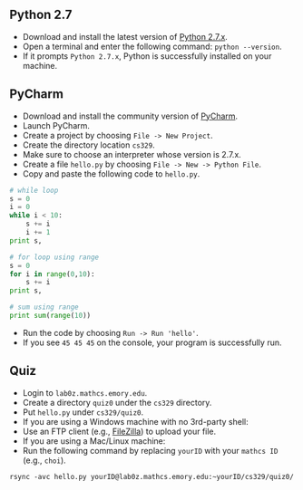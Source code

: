 ## Python 2.7

* Download and install the latest version of [Python 2.7.x](https://www.python.org/downloads/release/python-2711/).
* Open a terminal and enter the following command: `python --version`.
* If it prompts `Python 2.7.x`, Python is successfully installed on your machine.

## PyCharm

* Download and install the community version of [PyCharm](https://www.jetbrains.com/pycharm/download/).
* Launch PyCharm.
* Create a project by choosing `File -> New Project`.
 * Create the directory location `cs329`.
 * Make sure to choose an interpreter whose version is 2.7.x.
* Create a file `hello.py` by choosing `File -> New -> Python File`.
* Copy and paste the following code to `hello.py`.
```python
# while loop
s = 0
i = 0
while i < 10:
    s += i
    i += 1
print s,

# for loop using range
s = 0
for i in range(0,10):
    s += i
print s,

# sum using range
print sum(range(10))
```
* Run the code by choosing `Run -> Run 'hello'`.
* If you see `45 45 45` on the console, your program is successfully run.

## Quiz

* Login to `lab0z.mathcs.emory.edu`.
* Create a directory `quiz0` under the `cs329` directory.
* Put `hello.py` under `cs329/quiz0`.
* If you are using a Windows machine with no 3rd-party shell:
 * Use an FTP client (e.g., [FileZilla](https://filezilla-project.org)) to upload your file.
* If you are using a Mac/Linux machine:
 * Run the following command by replacing `yourID` with your `mathcs ID` (e.g., `choi`).
```
rsync -avc hello.py yourID@lab0z.mathcs.emory.edu:~yourID/cs329/quiz0/
```
